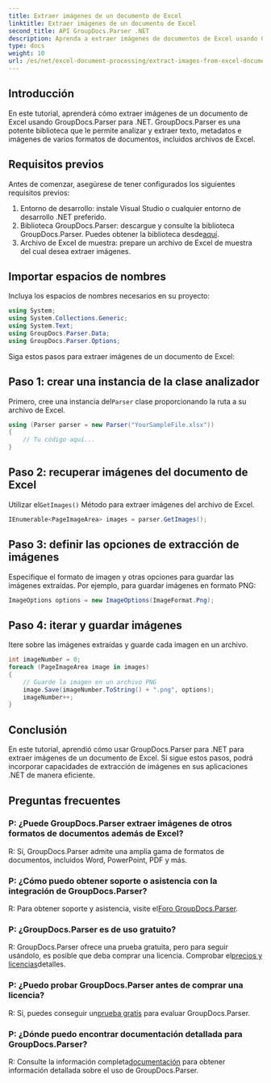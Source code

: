 ```yaml
---
title: Extraer imágenes de un documento de Excel
linktitle: Extraer imágenes de un documento de Excel
second_title: API GroupDocs.Parser .NET
description: Aprenda a extraer imágenes de documentos de Excel usando GroupDocs.Parser para .NET. Guía paso a paso con ejemplos de código.
type: docs
weight: 10
url: /es/net/excel-document-processing/extract-images-from-excel-document/
---
```

## Introducción
En este tutorial, aprenderá cómo extraer imágenes de un documento de Excel usando GroupDocs.Parser para .NET. GroupDocs.Parser es una potente biblioteca que le permite analizar y extraer texto, metadatos e imágenes de varios formatos de documentos, incluidos archivos de Excel.
## Requisitos previos
Antes de comenzar, asegúrese de tener configurados los siguientes requisitos previos:
1. Entorno de desarrollo: instale Visual Studio o cualquier entorno de desarrollo .NET preferido.
2.  Biblioteca GroupDocs.Parser: descargue y consulte la biblioteca GroupDocs.Parser. Puedes obtener la biblioteca desde[aquí](https://releases.groupdocs.com/parser/net/).
3. Archivo de Excel de muestra: prepare un archivo de Excel de muestra del cual desea extraer imágenes.
## Importar espacios de nombres
Incluya los espacios de nombres necesarios en su proyecto:
```csharp
using System;
using System.Collections.Generic;
using System.Text;
using GroupDocs.Parser.Data;
using GroupDocs.Parser.Options;
```
Siga estos pasos para extraer imágenes de un documento de Excel:
## Paso 1: crear una instancia de la clase analizador
 Primero, cree una instancia del`Parser` clase proporcionando la ruta a su archivo de Excel.
```csharp
using (Parser parser = new Parser("YourSampleFile.xlsx"))
{
    // Tu código aquí...
}
```
## Paso 2: recuperar imágenes del documento de Excel
 Utilizar el`GetImages()` Método para extraer imágenes del archivo de Excel.
```csharp
IEnumerable<PageImageArea> images = parser.GetImages();
```
## Paso 3: definir las opciones de extracción de imágenes
Especifique el formato de imagen y otras opciones para guardar las imágenes extraídas. Por ejemplo, para guardar imágenes en formato PNG:
```csharp
ImageOptions options = new ImageOptions(ImageFormat.Png);
```
## Paso 4: iterar y guardar imágenes
Itere sobre las imágenes extraídas y guarde cada imagen en un archivo.
```csharp
int imageNumber = 0;
foreach (PageImageArea image in images)
{
    // Guarde la imagen en un archivo PNG
    image.Save(imageNumber.ToString() + ".png", options);
    imageNumber++;
}
```
## Conclusión
En este tutorial, aprendió cómo usar GroupDocs.Parser para .NET para extraer imágenes de un documento de Excel. Si sigue estos pasos, podrá incorporar capacidades de extracción de imágenes en sus aplicaciones .NET de manera eficiente.

## Preguntas frecuentes
### P: ¿Puede GroupDocs.Parser extraer imágenes de otros formatos de documentos además de Excel?
R: Sí, GroupDocs.Parser admite una amplia gama de formatos de documentos, incluidos Word, PowerPoint, PDF y más.
### P: ¿Cómo puedo obtener soporte o asistencia con la integración de GroupDocs.Parser?
 R: Para obtener soporte y asistencia, visite el[Foro GroupDocs.Parser](https://forum.groupdocs.com/c/parser/17).
### P: ¿GroupDocs.Parser es de uso gratuito?
 R: GroupDocs.Parser ofrece una prueba gratuita, pero para seguir usándolo, es posible que deba comprar una licencia. Comprobar el[precios y licencias](https://purchase.groupdocs.com/buy)detalles.
### P: ¿Puedo probar GroupDocs.Parser antes de comprar una licencia?
 R: Sí, puedes conseguir un[prueba gratis](https://releases.groupdocs.com/) para evaluar GroupDocs.Parser.
### P: ¿Dónde puedo encontrar documentación detallada para GroupDocs.Parser?
 R: Consulte la información completa[documentación](https://reference.groupdocs.com/parser/net/) para obtener información detallada sobre el uso de GroupDocs.Parser.